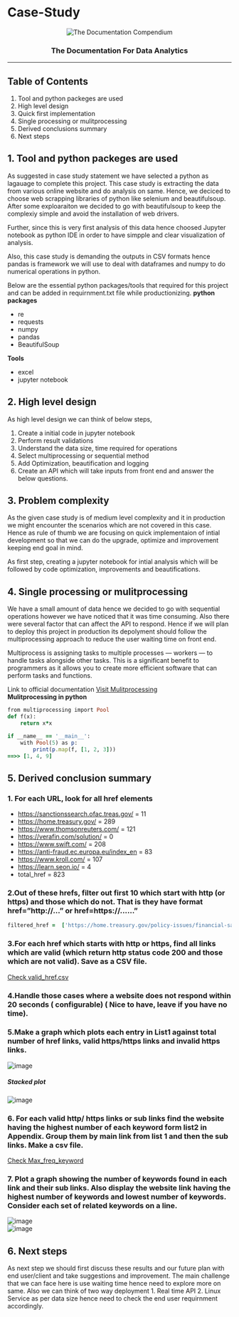 # Case-Study
<p align="center">
 <img src="https://i.imgur.com/rSyq3MW.png" alt="The Documentation Compendium"></a>
</p>

<h3 align="center">The Documentation For Data Analytics</h3>

---

## Table of Contents
1. Tool and python packeges are used
2. High level design
3. Quick first implementation
4. Single processing or mulitprocessing
5. Derived conclusions summary
6. Next steps


## 1. Tool and python packeges are used
As suggested in case study statement we have selected a python as lagauage to complete this project. This case study is extracting the data from various online website and do analysis on same. Hence, we deciced to choose web scrapping libraries of python like selenium and beautifulsoup. After some exploaraiton we decided to go with beautifulsoup to keep the complexiy simple and avoid the installation of web drivers.

Further, since this is very first analysis of this data hence choosed Jupyter notebook as python IDE in order to have simpple and clear visualization of analysis.

Also, this case study is demanding the outputs in CSV formats hence pandas is framework we will use to deal with dataframes and numpy to do numerical operations in python.

Below are the essential python packages/tools that required for this project and can be added in requirnment.txt file while productionizing.
<strong>python packages </strong>
- re
- requests
- numpy
- pandas
- BeautifulSoup

<strong>Tools </strong>
- excel
- jupyter notebook

## 2. High level design
As high level design we can think of below steps,
1. Create a initial code in jupyter notebook
2. Perform result validations
3. Understand the data size, time required for operations
4. Select multiprocessing or sequential method
5. Add Optimization, beautification and logging 
6. Create an API which will take inputs from front end and answer the below questions.

## 3. Problem complexity
As the given case study is of medium level complexity and it in production we might encounter the scenarios which are not covered in this case. Hence as rule of thumb we are focusing on quick implementaion of intial development so that we can do the upgrade, optimize and improvement keeping end goal in mind.

As first step, creating a jupyter notebook for intial analysis which will be followed by code optimization, improvements and beautifications.

## 4. Single processing or mulitprocessing
We have a small amount of data hence we decided to go with sequential operations however we have noticed that it was time consuming. Also there were several factor that can affect the API to respond. Hence if we will plan to deploy this project in production its depolyment should follow the multiprocessing approach to reduce the user waiting time on front end. 

Multiprocess is assigning tasks to multiple processes — workers — to handle tasks alongside other tasks. This is a significant benefit to programmers as it allows you to create more efficient software that can perform tasks and functions.

Link to official documentation <a href="https://docs.python.org/3/library/multiprocessing.html">Visit Mulitprocessing</a>
<br>
<Strong>Mulitprocessing in python</Strong>
```ruby
from multiprocessing import Pool
def f(x):
    return x*x

if __name__ == '__main__':
    with Pool(5) as p:
        print(p.map(f, [1, 2, 3]))
==>> [1, 4, 9]
```

## 5. Derived conclusion summary 
### 1. For each URL, look for all href elements
- https://sanctionssearch.ofac.treas.gov/  =  11
- https://home.treasury.gov/  =  289
- https://www.thomsonreuters.com/  =  121
- https://verafin.com/solution/  =  0
- https://www.swift.com/  =  208
- https://anti-fraud.ec.europa.eu/index_en  =  83
- https://www.kroll.com/  =  107
- https://learn.seon.io/  =  4
- total_href =  823

### 2.Out of these hrefs, filter out first 10 which start with http (or https) and those which do not. That is they have format href=”http://…” or href=https://......”
```ruby
filtered_href =  ['https://home.treasury.gov/policy-issues/financial-sanctions/consolidated-sanctions-list-data-files', 'https://home.treasury.gov/policy-issues/financial-sanctions/faqs/287', 'https://home.treasury.gov/policy-issues/financial-sanctions/specially-designated-nationals-list-data-formats-data-schemas', 'https://home.treasury.gov/policy-issues/financial-sanctions/specially-designated-nationals-list-sdn-list/program-tag-definitions-for-ofac-sanctions-lists', 'https://home.treasury.gov/policy-issues/office-of-foreign-assets-control-sanctions-programs-and-information', 'http://www.usajobs.gov/', 'https://home.treasury.gov/subfooter/site-policies-and-notices', 'https://www.irs.gov/forms-pubs/about-form-941', 'https://home.treasury.gov/utility/languages/alrbyt-arabic', 'https://www.treasury.gov/auctions/irs/index.html']
```
### 3.For each href which starts with http or https, find all links which are valid (which return http status code 200 and those which are not valid). Save as a CSV file.
<a href="https://github.com/ShubhPatil95/Case-Study/blob/main/valid_href.csv"> Check valid_href.csv </a>

### 4.Handle those cases where a website does not respond within 20 seconds ( configurable) ( Nice to have, leave if you have no time).
<a href="https://github.com/ShubhPatil95/Case-Study/blob/main/valid_href_timeout.csv"> </a>

### 5.Make a graph which plots each entry in List1 against total number of href links, valid https/https links and invalid https links.
![image](https://user-images.githubusercontent.com/74223025/219590359-6fd7e44e-e73c-4289-b635-402a8b508640.png)

##### Stacked plot
![image](https://user-images.githubusercontent.com/74223025/219592471-1d8bdd97-bb33-4e44-9223-a0cdbbf50a67.png)


### 6. For each valid http/ https links or sub links find the website having the highest number of each keyword form list2 in Appendix. Group them by main link from list 1 and then the sub links. Make a csv file.
<a href="https://github.com/ShubhPatil95/Case-Study/blob/main/Max_freq_keyword.csv" > Check Max_freq_keyword </a>

### 7. Plot a graph showing the number of keywords found in each link and their sub links. Also display the website link having the highest number of keywords and lowest number of keywords. Consider each set of related keywords on a line.
![image](https://user-images.githubusercontent.com/74223025/219972273-504aabbb-a4ba-45ea-918b-add8d477870c.png)
<br>
![image](https://user-images.githubusercontent.com/74223025/219972308-ec2c9386-8be7-4daa-9ec0-da2a2b7d43b2.png)


## 6. Next steps
As next step we should first discuss these results and our future plan with end user/client and take suggestions and improvement. The main challenge that we can face here is use waiting time hence need to explore more on same. Also we can think of two way deployment 1. Real time API 2. Linux Service as per data size hence need to check the end user requirnment accordingly.  
